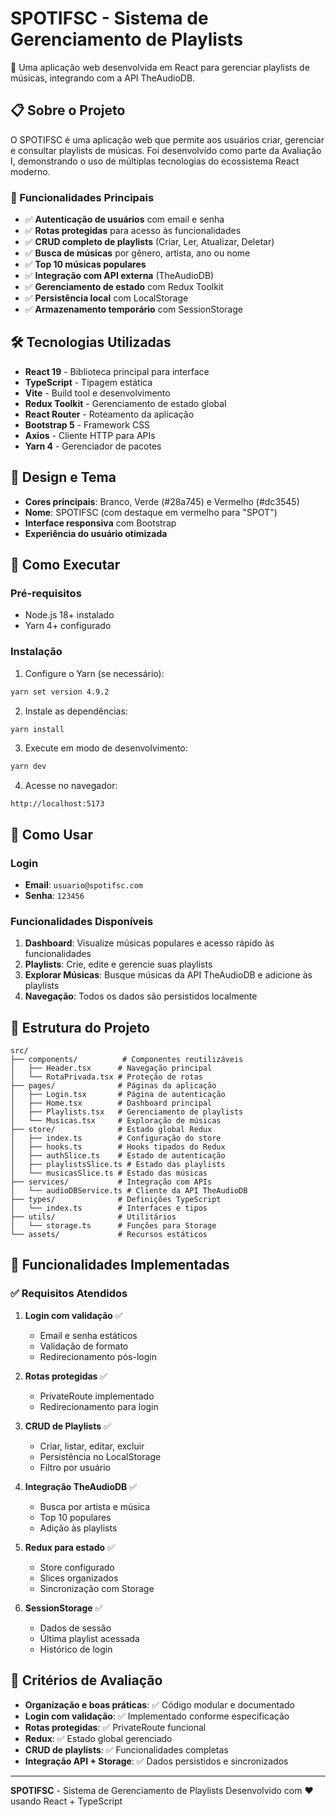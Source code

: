 # SPOTIFSC - Sistema de Gerenciamento de Playlists

🎵 Uma aplicação web desenvolvida em React para gerenciar playlists de músicas, integrando com a API TheAudioDB.

## 📋 Sobre o Projeto

O SPOTIFSC é uma aplicação web que permite aos usuários criar, gerenciar e consultar playlists de músicas. Foi desenvolvido como parte da Avaliação I, demonstrando o uso de múltiplas tecnologias do ecossistema React moderno.

### 🎯 Funcionalidades Principais

- ✅ **Autenticação de usuários** com email e senha
- ✅ **Rotas protegidas** para acesso às funcionalidades
- ✅ **CRUD completo de playlists** (Criar, Ler, Atualizar, Deletar)
- ✅ **Busca de músicas** por gênero, artista, ano ou nome
- ✅ **Top 10 músicas populares**
- ✅ **Integração com API externa** (TheAudioDB)
- ✅ **Gerenciamento de estado** com Redux Toolkit
- ✅ **Persistência local** com LocalStorage
- ✅ **Armazenamento temporário** com SessionStorage

## 🛠️ Tecnologias Utilizadas

- **React 19** - Biblioteca principal para interface
- **TypeScript** - Tipagem estática
- **Vite** - Build tool e desenvolvimento
- **Redux Toolkit** - Gerenciamento de estado global
- **React Router** - Roteamento da aplicação
- **Bootstrap 5** - Framework CSS
- **Axios** - Cliente HTTP para APIs
- **Yarn 4** - Gerenciador de pacotes

## 🎨 Design e Tema

- **Cores principais**: Branco, Verde (#28a745) e Vermelho (#dc3545)
- **Nome**: SPOTIFSC (com destaque em vermelho para "SPOT")
- **Interface responsiva** com Bootstrap
- **Experiência do usuário otimizada**

## 🚀 Como Executar

### Pré-requisitos

- Node.js 18+ instalado
- Yarn 4+ configurado

### Instalação

1. Configure o Yarn (se necessário):
```bash
yarn set version 4.9.2
```

2. Instale as dependências:
```bash
yarn install
```

3. Execute em modo de desenvolvimento:
```bash
yarn dev
```

4. Acesse no navegador:
```
http://localhost:5173
```

## 🔐 Como Usar

### Login
- **Email**: `usuario@spotifsc.com`
- **Senha**: `123456`

### Funcionalidades Disponíveis

1. **Dashboard**: Visualize músicas populares e acesso rápido às funcionalidades
2. **Playlists**: Crie, edite e gerencie suas playlists
3. **Explorar Músicas**: Busque músicas da API TheAudioDB e adicione às playlists
4. **Navegação**: Todos os dados são persistidos localmente

## 📁 Estrutura do Projeto

```
src/
├── components/          # Componentes reutilizáveis
│   ├── Header.tsx      # Navegação principal
│   └── RotaPrivada.tsx # Proteção de rotas
├── pages/              # Páginas da aplicação
│   ├── Login.tsx       # Página de autenticação
│   ├── Home.tsx        # Dashboard principal
│   ├── Playlists.tsx   # Gerenciamento de playlists
│   └── Musicas.tsx     # Exploração de músicas
├── store/              # Estado global Redux
│   ├── index.ts        # Configuração do store
│   ├── hooks.ts        # Hooks tipados do Redux
│   ├── authSlice.ts    # Estado de autenticação
│   ├── playlistsSlice.ts # Estado das playlists
│   └── musicasSlice.ts # Estado das músicas
├── services/           # Integração com APIs
│   └── audioDBService.ts # Cliente da API TheAudioDB
├── types/              # Definições TypeScript
│   └── index.ts        # Interfaces e tipos
├── utils/              # Utilitários
│   └── storage.ts      # Funções para Storage
└── assets/             # Recursos estáticos
```

## 🧪 Funcionalidades Implementadas

### ✅ Requisitos Atendidos

1. **Login com validação** ✅
   - Email e senha estáticos
   - Validação de formato
   - Redirecionamento pós-login

2. **Rotas protegidas** ✅
   - PrivateRoute implementado
   - Redirecionamento para login

3. **CRUD de Playlists** ✅
   - Criar, listar, editar, excluir
   - Persistência no LocalStorage
   - Filtro por usuário

4. **Integração TheAudioDB** ✅
   - Busca por artista e música
   - Top 10 populares
   - Adição às playlists

5. **Redux para estado** ✅
   - Store configurado
   - Slices organizados
   - Sincronização com Storage

6. **SessionStorage** ✅
   - Dados de sessão
   - Última playlist acessada
   - Histórico de login

## 🎯 Critérios de Avaliação

- **Organização e boas práticas**: ✅ Código modular e documentado
- **Login com validação**: ✅ Implementado conforme especificação
- **Rotas protegidas**: ✅ PrivateRoute funcional
- **Redux**: ✅ Estado global gerenciado
- **CRUD de playlists**: ✅ Funcionalidades completas
- **Integração API + Storage**: ✅ Dados persistidos e sincronizados

---

**SPOTIFSC** - Sistema de Gerenciamento de Playlists
Desenvolvido com ❤️ usando React + TypeScript